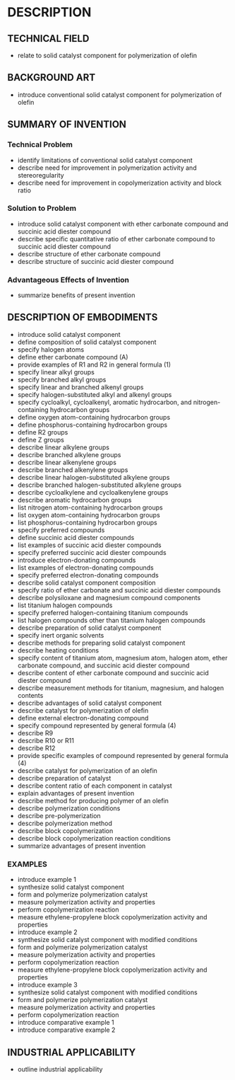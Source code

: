 # DESCRIPTION

## TECHNICAL FIELD

- relate to solid catalyst component for polymerization of olefin

## BACKGROUND ART

- introduce conventional solid catalyst component for polymerization of olefin

## SUMMARY OF INVENTION

### Technical Problem

- identify limitations of conventional solid catalyst component
- describe need for improvement in polymerization activity and stereoregularity
- describe need for improvement in copolymerization activity and block ratio

### Solution to Problem

- introduce solid catalyst component with ether carbonate compound and succinic acid diester compound
- describe specific quantitative ratio of ether carbonate compound to succinic acid diester compound
- describe structure of ether carbonate compound
- describe structure of succinic acid diester compound

### Advantageous Effects of Invention

- summarize benefits of present invention

## DESCRIPTION OF EMBODIMENTS

- introduce solid catalyst component
- define composition of solid catalyst component
- specify halogen atoms
- define ether carbonate compound (A)
- provide examples of R1 and R2 in general formula (1)
- specify linear alkyl groups
- specify branched alkyl groups
- specify linear and branched alkenyl groups
- specify halogen-substituted alkyl and alkenyl groups
- specify cycloalkyl, cycloalkenyl, aromatic hydrocarbon, and nitrogen-containing hydrocarbon groups
- define oxygen atom-containing hydrocarbon groups
- define phosphorus-containing hydrocarbon groups
- define R2 groups
- define Z groups
- describe linear alkylene groups
- describe branched alkylene groups
- describe linear alkenylene groups
- describe branched alkenylene groups
- describe linear halogen-substituted alkylene groups
- describe branched halogen-substituted alkylene groups
- describe cycloalkylene and cycloalkenylene groups
- describe aromatic hydrocarbon groups
- list nitrogen atom-containing hydrocarbon groups
- list oxygen atom-containing hydrocarbon groups
- list phosphorus-containing hydrocarbon groups
- specify preferred compounds
- define succinic acid diester compounds
- list examples of succinic acid diester compounds
- specify preferred succinic acid diester compounds
- introduce electron-donating compounds
- list examples of electron-donating compounds
- specify preferred electron-donating compounds
- describe solid catalyst component composition
- specify ratio of ether carbonate and succinic acid diester compounds
- describe polysiloxane and magnesium compound components
- list titanium halogen compounds
- specify preferred halogen-containing titanium compounds
- list halogen compounds other than titanium halogen compounds
- describe preparation of solid catalyst component
- specify inert organic solvents
- describe methods for preparing solid catalyst component
- describe heating conditions
- specify content of titanium atom, magnesium atom, halogen atom, ether carbonate compound, and succinic acid diester compound
- describe content of ether carbonate compound and succinic acid diester compound
- describe measurement methods for titanium, magnesium, and halogen contents
- describe advantages of solid catalyst component
- describe catalyst for polymerization of olefin
- define external electron-donating compound
- specify compound represented by general formula (4)
- describe R9
- describe R10 or R11
- describe R12
- provide specific examples of compound represented by general formula (4)
- describe catalyst for polymerization of an olefin
- describe preparation of catalyst
- describe content ratio of each component in catalyst
- explain advantages of present invention
- describe method for producing polymer of an olefin
- describe polymerization conditions
- describe pre-polymerization
- describe polymerization method
- describe block copolymerization
- describe block copolymerization reaction conditions
- summarize advantages of present invention

### EXAMPLES

- introduce example 1
- synthesize solid catalyst component
- form and polymerize polymerization catalyst
- measure polymerization activity and properties
- perform copolymerization reaction
- measure ethylene-propylene block copolymerization activity and properties
- introduce example 2
- synthesize solid catalyst component with modified conditions
- form and polymerize polymerization catalyst
- measure polymerization activity and properties
- perform copolymerization reaction
- measure ethylene-propylene block copolymerization activity and properties
- introduce example 3
- synthesize solid catalyst component with modified conditions
- form and polymerize polymerization catalyst
- measure polymerization activity and properties
- perform copolymerization reaction
- introduce comparative example 1
- introduce comparative example 2

## INDUSTRIAL APPLICABILITY

- outline industrial applicability

